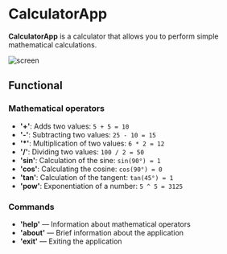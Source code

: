 # CalculatorApp

**CalculatorApp** is a calculator that allows you to perform simple mathematical calculations.

![screen](https://sun9-42.userapi.com/impg/YKKv3E4MonzxgtggebSy6fWCd0cTPJfNPOQxgA/EM4mlXMDuGw.jpg?size=1088x194&quality=95&sign=3093128d7a9897a9df6b17597300b0d3&type=album)

## Functional

### Mathematical operators

- **'+'**: Adds two values: `5 + 5 = 10`
- **'-'**: Subtracting two values: `25 - 10 = 15`
- **'*'**: Multiplication of two values: `6 * 2 = 12`
- **'/'**: Dividing two values: `100 / 2 = 50`
- **'sin'**: Calculation of the sine: `sin(90°) = 1`
- **'cos'**: Calculating the cosine: `cos(90°) = 0`
- **'tan'**: Calculation of the tangent: `tan(45°) = 1`
- **'pow'**: Exponentiation of a number: `5 ^ 5 = 3125`

### Commands

- **'help'** — Information about mathematical operators
- **'about'** — Brief information about the application
- **'exit'** — Exiting the application
